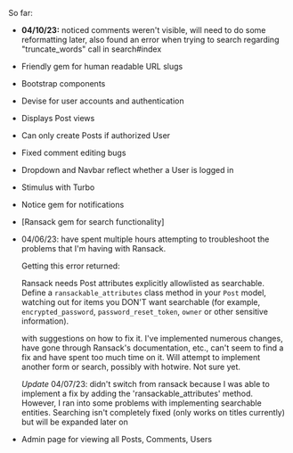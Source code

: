 So far:
  - **04/10/23:** noticed comments weren't visible, will need to do some reformatting later, also found an error when trying to search regarding "truncate_words" call in search#index
  - Friendly gem for human readable URL slugs
  - Bootstrap components
  - Devise for user accounts and authentication
  - Displays Post views
  - Can only create Posts if authorized User
  - Fixed comment editing bugs
  - Dropdown and Navbar reflect whether a User is logged in
  - Stimulus with Turbo
  - Notice gem for notifications
  - [Ransack gem for search functionality] 
  - 04/06/23: have spent multiple hours attempting to
    troubleshoot the problems that I'm having with Ransack. 
    
    Getting this error returned:
    
      Ransack needs Post attributes explicitly allowlisted as
      searchable. Define a `ransackable_attributes` class method in your `Post`
      model, watching out for items you DON'T want searchable (for
      example, `encrypted_password`, `password_reset_token`, `owner` or
      other sensitive information).
      
    with suggestions on how to fix it. I've implemented numerous changes, have gone through 
    Ransack's documentation, etc., can't seem to find a fix and have spent too much time on
    it. Will attempt to implement another form or search, possibly with hotwire. Not sure yet.
    
    *Update* 04/07/23: didn't switch from ransack because I was able to implement a fix by adding         the  'ransackable_attributes' method. However, I ran into some problems with implementing           searchable entities. Searching isn't completely fixed (only works on titles currently) but         will be expanded later on
    
  - Admin page for viewing all Posts, Comments, Users
